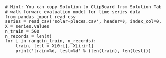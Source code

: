 <pre class="file" data-target="clipboard">
# Hint: You can copy Solution to ClipBoard from Solution Tab
# walk forward evaluation model for time series data
from pandas import read_csv
series = read_csv('solar-places.csv', header=0, index_col=0, parse_dates=True, squeeze=True)
X = series.values
n_train = 500
n_records = len(X)
for i in range(n_train, n_records):
	train, test = X[0:i], X[i:i+1]
	print('train=%d, test=%d' % (len(train), len(test)))
</pre>


